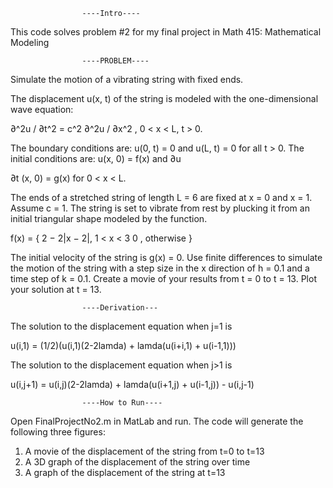                     ----Intro----

This code solves problem #2 for my final project in Math 415: Mathematical Modeling

                    ----PROBLEM----

Simulate the motion of a vibrating string with fixed ends.

The displacement u(x, t) of the string is modeled with the one-dimensional wave equation:

∂^2u / ∂t^2 = c^2 ∂^2u / ∂x^2 , 0 < x < L, t > 0.

The boundary conditions are:
u(0, t) = 0 and u(L, t) = 0 for all t > 0.
The initial conditions are:
u(x, 0) = f(x) and ∂u

∂t (x, 0) = g(x) for 0 < x < L.

The ends of a stretched string of length L = 6 are fixed at x = 0 and x = 1. Assume
c = 1. The string is set to vibrate from rest by plucking it from an initial triangular shape
modeled by the function.

f(x) = {  2 − 2|x − 2|, 1 < x < 3
          0           , otherwise
        }

The initial velocity of the string is g(x) = 0. Use finite differences to simulate the motion of
the string with a step size in the x direction of h = 0.1 and a time step of k = 0.1. Create a
movie of your results from t = 0 to t = 13. Plot your solution at t = 13.

                    ----Derivation---

The solution to the displacement equation when j=1 is

u(i,1) = (1/2)(u(i,1)(2-2lamda) + lamda(u(i+i,1) + u(i-1,1)))

The solution to the displacement equation when j>1 is

u(i,j+1) = u(i,j)(2-2lamda) + lamda(u(i+1,j) + u(i-1,j)) - u(i,j-1)

                    ----How to Run----

Open FinalProjectNo2.m in MatLab and run. The code will generate the following three figures:

1) A movie of the displacement of the string from t=0 to t=13
2) A 3D graph of the displacement of the string over time
3) A graph of the displacement of the string at t=13
